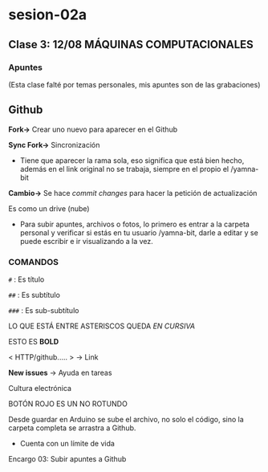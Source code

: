 # sesion-02a

## Clase 3: 12/08 MÁQUINAS COMPUTACIONALES

### Apuntes

(Esta clase falté por temas personales, mis apuntes son de las grabaciones)

## Github

**Fork->** Crear uno nuevo para aparecer en el Github

**Sync Fork->** Sincronización

- Tiene que aparecer la rama sola, eso significa que está bien hecho, además en el link original no se trabaja, siempre en el propio el /yamna-bit

**Cambio->** Se hace *commit changes* para hacer la petición de actualización

Es como un drive (nube)

- Para subir apuntes, archivos o fotos, lo primero es entrar a la carpeta personal y verificar si estás en tu usuario /yamna-bit, darle a editar y se puede escribir e ir visualizando a la vez.

### COMANDOS

`#` : Es título

`##` : Es subtítulo

`###` : Es sub-subtítulo

LO QUE ESTÁ ENTRE ASTERISCOS QUEDA *EN CURSIVA*

ESTO ES **BOLD**

< HTTP/github..... > -> Link

**New issues** -> Ayuda en tareas

Cultura electrónica

BOTÓN ROJO ES UN NO ROTUNDO

Desde guardar en Arduino se sube el archivo, no solo el código, sino la carpeta completa se arrastra a Github.

- Cuenta con un límite de vida

Encargo 03: Subir apuntes a Github
